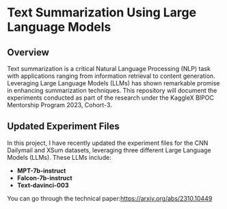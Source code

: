 # Text Summarization Using Large Language Models

## Overview

Text summarization is a critical Natural Language Processing (NLP) task with applications ranging from information retrieval to content generation. Leveraging Large Language Models (LLMs) has shown remarkable promise in enhancing summarization techniques. This repository will document the experiments conducted as part of the research under the KaggleX BIPOC Mentorship Program 2023, Cohort-3.

## Updated Experiment Files

In this project, I have recently updated the experiment files for the CNN Dailymail and XSum datasets, leveraging three different Large Language Models (LLMs). These LLMs include:

- **MPT-7b-instruct**
- **Falcon-7b-instruct**
- **Text-davinci-003**

You can go through the technical paper:https://arxiv.org/abs/2310.10449
